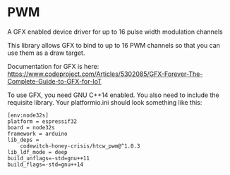 # PWM

A GFX enabled device driver for up to 16 pulse width modulation channels

This library allows GFX to bind to up to 16 PWM channels so that you can use them as a draw target.

Documentation for GFX is here: https://www.codeproject.com/Articles/5302085/GFX-Forever-The-Complete-Guide-to-GFX-for-IoT

To use GFX, you need GNU C++14 enabled. You also need to include the requisite library. Your platformio.ini should look something like this:

```
[env:node32s]
platform = espressif32
board = node32s
framework = arduino
lib_deps = 
	codewitch-honey-crisis/htcw_pwm@^1.0.3
lib_ldf_mode = deep
build_unflags=-std=gnu++11
build_flags=-std=gnu++14
```